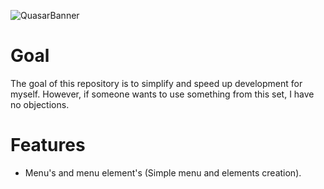 ![QuasarBanner](https://github.com/user-attachments/assets/a2c0858d-d0ed-460c-894c-df1a2137e151)
# Goal
The goal of this repository is to simplify and speed up development for myself. However, if someone wants to use something from this set, I have no objections.

# Features
- Menu's and menu element's (Simple menu and elements creation).
